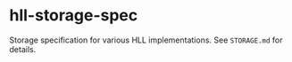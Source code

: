 hll-storage-spec
================

Storage specification for various HLL implementations. See `STORAGE.md` for details.